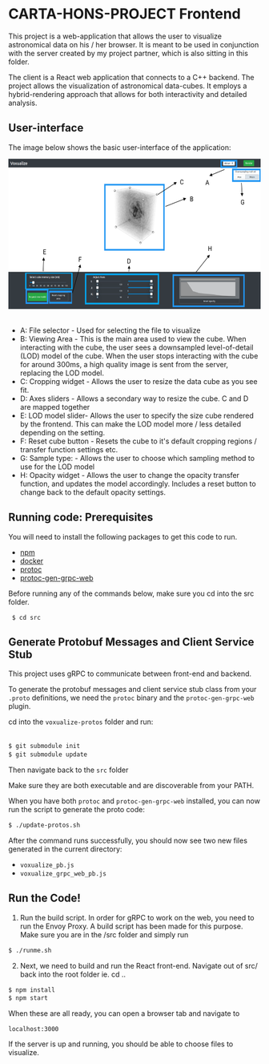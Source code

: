 # CARTA-HONS-PROJECT Frontend

This project is a web-application that allows the user to visualize astronomical data on his / her browser. It is meant to be used in conjunction with the server created by my project partner, which is also sitting in this folder. 

The client is a React web application that connects to a C++ backend. The project allows the visualization of astronomical data-cubes. It employs a hybrid-rendering approach that allows for both interactivity and detailed analysis. 


## User-interface 

The image below shows the basic user-interface of the application:

<img src="./readme-images/user-interface.png" height="300">
<br/>
<br/>

 - A: File selector - Used for selecting the file to visualize
 - B: Viewing Area - This is the main area used to view the cube. When interacting with the cube, the user sees a downsampled level-of-detail (LOD) model of the cube. When the user stops interacting with the cube for around 300ms, a high quality image is sent from the server, replacing the LOD model.
 - C: Cropping widget - Allows the user to resize the data cube as you see fit. 
 - D: Axes sliders - Allows a secondary way to resize the cube. C and D are mapped together
 - E: LOD model slider- Allows the user to specify the size cube rendered by the frontend. This can make the LOD model more / less detailed depending on the setting.
 - F: Reset cube button - Resets the cube to it's default cropping regions / transfer function settings etc.
 - G: Sample type: - Allows the user to choose which sampling method to use for the LOD model
 - H: Opacity widget - Allows the user to change the opacity transfer function, and updates the model accordingly. Includes a reset button to change back to the default opacity settings.


## Running code: Prerequisites

You will need to install the following packages to get this code to run. 

- [npm](https://www.npmjs.com/)
- [docker](https://www.docker.com/)
- [protoc](https://github.com/protocolbuffers/protobuf/releases)
- [protoc-gen-grpc-web](https://github.com/grpc/grpc-web/releases)


Before running any of the commands below, make sure you cd into the src folder.
```
 $ cd src
```

## Generate Protobuf Messages and Client Service Stub

This project uses gRPC to communicate between front-end and backend. 

To generate the protobuf messages and client service stub class from your
`.proto` definitions, we need the `protoc` binary and the
`protoc-gen-grpc-web` plugin.

cd into the `voxualize-protos` folder and run:
```sh

$ git submodule init
$ git submodule update

```
Then navigate back to the `src` folder

Make sure they are both executable and are discoverable from your PATH.

When you have both `protoc` and `protoc-gen-grpc-web` installed, you can now
run the script to generate the proto code:

```sh
$ ./update-protos.sh
```

After the command runs successfully, you should now see two new files generated
in the current directory:

 - `voxualize_pb.js`
 - `voxualize_grpc_web_pb.js`

 
## Run the Code!
 
 1. Run the build script. In order for gRPC to work on the web, you need to run the Envoy Proxy. A build script has been made for this purpose. Make sure you are in the /src folder and simply run

 ```sh
 $ ./runme.sh

 ```

2. Next, we need to build and run the React front-end. Navigate out of src/ back into the root folder ie.  cd ..
```sh
$ npm install
$ npm start
```

When these are all ready, you can open a browser tab and navigate to

```
localhost:3000
```

If the server is up and running, you should be able to choose files to visualize. 